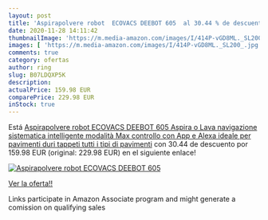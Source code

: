 ```yaml
---
layout: post
title: 'Aspirapolvere robot  ECOVACS DEEBOT 605  al 30.44 % de descuento'
date: 2020-11-28 14:11:42
thumbnailImage: 'https://m.media-amazon.com/images/I/414P-vGD8ML._SL200_.jpg'
images: [ 'https://m.media-amazon.com/images/I/414P-vGD8ML._SL200_.jpg' ]
comments: true
category: ofertas
author: ring
slug: B07LDQXP5K
description:
actualPrice: 159.98 EUR
comparePrice: 229.98 EUR
inStock: true
---
```


Está [Aspirapolvere robot  ECOVACS DEEBOT 605  Aspira o Lava  navigazione sistematica intelligente  modalità Max  controllo con App e Alexa  ideale per pavimenti duri  tappeti  tutti i tipi di pavimenti](https://www.amazon.it/dp/B07LDQXP5K/?tag=tolees00-21) con 30.44 de descuento por 159.98 EUR (original: 229.98 EUR) en el siguiente enlace!

[![Aspirapolvere robot  ECOVACS DEEBOT 605 ](https://m.media-amazon.com/images/I/414P-vGD8ML._SL200_.jpg)](https://www.amazon.it/dp/B07LDQXP5K/?tag=tolees00-21)

[Ver la oferta!!](https://www.amazon.it/dp/B07LDQXP5K/?tag=tolees00-21)

Links participate in Amazon Associate program and might generate a comission on qualifying sales


